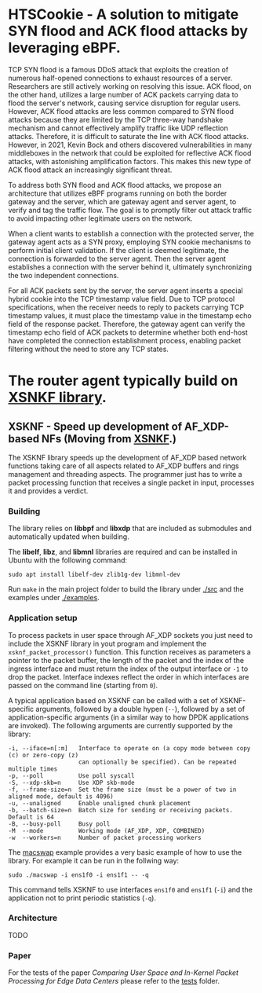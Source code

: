 # HTSCookie - A solution to mitigate SYN flood and ACK flood attacks by leveraging eBPF.

TCP SYN flood is a famous DDoS attack that exploits the creation of numerous half-opened connections to exhaust resources of a server. Researchers are still actively working on resolving this issue. ACK flood, on the other hand, utilizes a large number of ACK packets carrying data to flood the server's network, causing service disruption for regular users. However, ACK flood attacks are less common compared to SYN flood attacks because they are limited by the TCP three-way handshake mechanism and cannot effectively amplify traffic like UDP reflection attacks. Therefore, it is difficult to saturate the line with ACK flood attacks. However, in 2021, Kevin Bock and others discovered vulnerabilities in many middleboxes in the network that could be exploited for reflective ACK flood attacks, with astonishing amplification factors. This makes this new type of ACK flood attack an increasingly significant threat.

To address both SYN flood and ACK flood attacks, we propose an architecture that utilizes eBPF programs running on both the border gateway and the server, which are gateway agent and server agent, to verify and tag the traffic flow. The goal is to promptly filter out attack traffic to avoid impacting other legitimate users on the network.

When a client wants to establish a connection with the protected server, the gateway agent acts as a SYN proxy, employing SYN cookie mechanisms to perform initial client validation. If the client is deemed legitimate, the connection is forwarded to the server agent. Then the server agent establishes a connection with the server behind it, ultimately synchronizing the two independent connections.

For all ACK packets sent by the server, the server agent inserts a special hybrid cookie into the TCP timestamp value field. Due to TCP protocol specifications, when the receiver needs to reply to packets carrying TCP timestamp values, it must place the timestamp value in the timestamp echo field of the response packet. Therefore, the gateway agent can verify the timestamp echo field of ACK packets to determine whether both end-host have completed the connection establishment process, enabling packet filtering without the need to store any TCP states.

# The router agent typically build on [XSNKF library](https://github.com/FedeParola/xsknf).

## XSKNF - Speed up development of AF_XDP-based NFs (Moving from [XSNKF](https://github.com/FedeParola/xsknf).)

The XSKNF library speeds up the development of AF_XDP based network functions taking care of all aspects related to AF_XDP buffers and rings management and threading aspects.
The programmer just has to write a packet processing function that receives a single packet in input, processes it and provides a verdict.

### Building

The library relies on **libbpf** and **libxdp** that are included as submodules and automatically updated when building.

The **libelf**, **libz**, and **libmnl** libraries are required and can be installed in Ubuntu with the following command:
```
sudo apt install libelf-dev zlib1g-dev libmnl-dev
```

Run `make` in the main project folder to build the library under [./src]([./src](https://github.com/FedeParola/xsknf/tree/master/src)) and the examples under [./examples]([./examples](https://github.com/FedeParola/xsknf/tree/master/examples)).

### Application setup

To process packets in user space through AF_XDP sockets you just need to include the XSKNF library in yout program and implement the `xsknf_packet_processor()` function.
This function receives as parameters a pointer to the packet buffer, the length of the packet and the index of the ingress interface and must return the index of the output interface or `-1` to drop the packet.
Interface indexes reflect the order in which interfaces are passed on the command line (starting from `0`).

A typical application based on XSKNF can be called with a set of XSKNF-specific arguments, followed by a double hypen (`--`), followed by a set of application-specific arguments (in a similar way to how DPDK applications are invoked).
The following arguments are currently supported by the library:
```
-i, --iface=n[:m]   Interface to operate on (a copy mode between copy (c) or zero-copy (z)
                    can optionally be specified). Can be repeated multiple times
-p, --poll          Use poll syscall
-S, --xdp-skb=n     Use XDP skb-mode
-f, --frame-size=n  Set the frame size (must be a power of two in aligned mode, default is 4096)
-u, --unaligned     Enable unaligned chunk placement
-b, --batch-size=n  Batch size for sending or receiving packets. Default is 64
-B, --busy-poll     Busy poll
-M  --mode          Working mode (AF_XDP, XDP, COMBINED)
-w  --workers=n     Number of packet processing workers
```

The [macswap]([./examples/macswap/](https://github.com/FedeParola/xsknf/tree/master/examples/macswap)) example provides a very basic example of how to use the library. For example it can be run in the follwing way:
```
sudo ./macswap -i ens1f0 -i ens1f1 -- -q
```
This command tells XSKNF to use interfaces `ens1f0` and `ens1f1` (`-i`) and the application not to print periodic statistics (`-q`).

### Architecture
TODO

### Paper

For the tests of the paper *Comparing User Space and In-Kernel Packet Processing for Edge Data Centers* please refer to the [tests]([./tests](https://github.com/FedeParola/xsknf/tree/master/tests)) folder.
